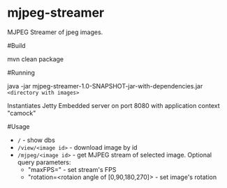 # mjpeg-streamer

MJPEG Streamer of jpeg images.

#Build

mvn clean package

#Running

java -jar mjpeg-streamer-1.0-SNAPSHOT-jar-with-dependencies.jar `<directory with images>`

Instantiates Jetty Embedded server on port 8080 with application context "camock"

#Usage

* `/` - show dbs
* `/view/<image id>` - download image by id
* `/mjpeg/<image id>` - get MJPEG stream of selected image. Optional query parameters: 
    * "maxFPS=<integer>" - set stream's FPS
    * "rotation=<rotaion angle of [0,90,180,270]> - set image's rotation
